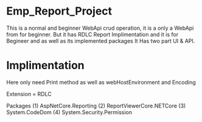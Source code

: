# Emp_Report_Project
This is a normal and beginner WebApi crud operation, it is a only a WebApi from for beginner.
But it has RDLC Report Implimentation and it is for Begineer and as well as its implemented packages
It Has two part UI & API.

# Implimentation
Here only need Print method as well as webHostEnvironment and Encoding

Extension = RDLC

Packages 
(1) AspNetCore.Reporting 
(2) ReportViewerCore.NETCore
(3) System.CodeDom
(4) System.Security.Permission


